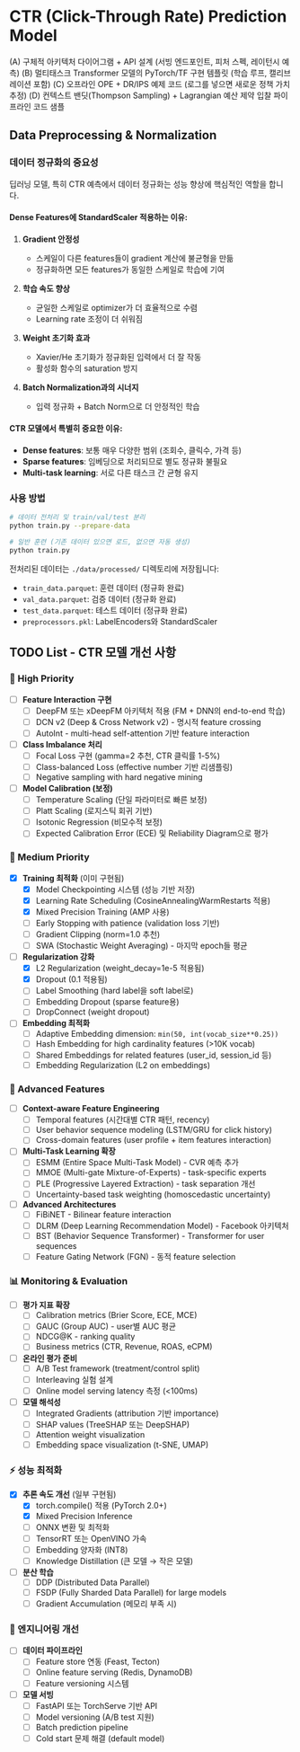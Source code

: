 # CTR (Click-Through Rate) Prediction Model

(A) 구체적 아키텍처 다이어그램 + API 설계 (서빙 엔드포인트, 피처 스펙, 레이턴시 예측)
(B) 멀티태스크 Transformer 모델의 PyTorch/TF 구현 템플릿 (학습 루프, 캘리브레이션 포함)
(C) 오프라인 OPE + DR/IPS 예제 코드 (로그를 넣으면 새로운 정책 가치 추정)
(D) 컨텍스트 밴딧(Thompson Sampling) + Lagrangian 예산 제약 입찰 파이프라인 코드 샘플

## Data Preprocessing & Normalization

### 데이터 정규화의 중요성

딥러닝 모델, 특히 CTR 예측에서 데이터 정규화는 성능 향상에 핵심적인 역할을 합니다.

#### Dense Features에 StandardScaler 적용하는 이유:

1. **Gradient 안정성**
   - 스케일이 다른 features들이 gradient 계산에 불균형을 만듦
   - 정규화하면 모든 features가 동일한 스케일로 학습에 기여

2. **학습 속도 향상**
   - 균일한 스케일로 optimizer가 더 효율적으로 수렴
   - Learning rate 조정이 더 쉬워짐

3. **Weight 초기화 효과**
   - Xavier/He 초기화가 정규화된 입력에서 더 잘 작동
   - 활성화 함수의 saturation 방지

4. **Batch Normalization과의 시너지**
   - 입력 정규화 + Batch Norm으로 더 안정적인 학습

#### CTR 모델에서 특별히 중요한 이유:

- **Dense features**: 보통 매우 다양한 범위 (조회수, 클릭수, 가격 등)
- **Sparse features**: 임베딩으로 처리되므로 별도 정규화 불필요
- **Multi-task learning**: 서로 다른 태스크 간 균형 유지

### 사용 방법

```bash
# 데이터 전처리 및 train/val/test 분리
python train.py --prepare-data

# 일반 훈련 (기존 데이터 있으면 로드, 없으면 자동 생성)
python train.py
```

전처리된 데이터는 `./data/processed/` 디렉토리에 저장됩니다:
- `train_data.parquet`: 훈련 데이터 (정규화 완료)
- `val_data.parquet`: 검증 데이터 (정규화 완료)
- `test_data.parquet`: 테스트 데이터 (정규화 완료)
- `preprocessors.pkl`: LabelEncoders와 StandardScaler

## TODO List - CTR 모델 개선 사항

### 🎯 High Priority

- [ ] **Feature Interaction 구현**
  - [ ] DeepFM 또는 xDeepFM 아키텍처 적용 (FM + DNN의 end-to-end 학습)
  - [ ] DCN v2 (Deep & Cross Network v2) - 명시적 feature crossing
  - [ ] AutoInt - multi-head self-attention 기반 feature interaction

- [ ] **Class Imbalance 처리**
  - [ ] Focal Loss 구현 (gamma=2 추천, CTR 클릭률 1-5%)
  - [ ] Class-balanced Loss (effective number 기반 리샘플링)
  - [ ] Negative sampling with hard negative mining

- [ ] **Model Calibration (보정)**
  - [ ] Temperature Scaling (단일 파라미터로 빠른 보정)
  - [ ] Platt Scaling (로지스틱 회귀 기반)
  - [ ] Isotonic Regression (비모수적 보정)
  - [ ] Expected Calibration Error (ECE) 및 Reliability Diagram으로 평가

### 🔧 Medium Priority

- [x] **Training 최적화** (이미 구현됨)
  - [x] Model Checkpointing 시스템 (성능 기반 저장)
  - [x] Learning Rate Scheduling (CosineAnnealingWarmRestarts 적용)
  - [x] Mixed Precision Training (AMP 사용)
  - [ ] Early Stopping with patience (validation loss 기반)
  - [ ] Gradient Clipping (norm=1.0 추천)
  - [ ] SWA (Stochastic Weight Averaging) - 마지막 epoch들 평균

- [ ] **Regularization 강화**
  - [x] L2 Regularization (weight_decay=1e-5 적용됨)
  - [x] Dropout (0.1 적용됨)
  - [ ] Label Smoothing (hard label을 soft label로)
  - [ ] Embedding Dropout (sparse feature용)
  - [ ] DropConnect (weight dropout)

- [ ] **Embedding 최적화**
  - [ ] Adaptive Embedding dimension: `min(50, int(vocab_size**0.25))`
  - [ ] Hash Embedding for high cardinality features (>10K vocab)
  - [ ] Shared Embeddings for related features (user_id, session_id 등)
  - [ ] Embedding Regularization (L2 on embeddings)

### 🚀 Advanced Features

- [ ] **Context-aware Feature Engineering**
  - [ ] Temporal features (시간대별 CTR 패턴, recency)
  - [ ] User behavior sequence modeling (LSTM/GRU for click history)
  - [ ] Cross-domain features (user profile + item features interaction)

- [ ] **Multi-Task Learning 확장**
  - [ ] ESMM (Entire Space Multi-Task Model) - CVR 예측 추가
  - [ ] MMOE (Multi-gate Mixture-of-Experts) - task-specific experts
  - [ ] PLE (Progressive Layered Extraction) - task separation 개선
  - [ ] Uncertainty-based task weighting (homoscedastic uncertainty)

- [ ] **Advanced Architectures**
  - [ ] FiBiNET - Bilinear feature interaction
  - [ ] DLRM (Deep Learning Recommendation Model) - Facebook 아키텍처
  - [ ] BST (Behavior Sequence Transformer) - Transformer for user sequences
  - [ ] Feature Gating Network (FGN) - 동적 feature selection

### 📊 Monitoring & Evaluation

- [ ] **평가 지표 확장**
  - [ ] Calibration metrics (Brier Score, ECE, MCE)
  - [ ] GAUC (Group AUC) - user별 AUC 평균
  - [ ] NDCG@K - ranking quality
  - [ ] Business metrics (CTR, Revenue, ROAS, eCPM)

- [ ] **온라인 평가 준비**
  - [ ] A/B Test framework (treatment/control split)
  - [ ] Interleaving 실험 설계
  - [ ] Online model serving latency 측정 (<100ms)

- [ ] **모델 해석성**
  - [ ] Integrated Gradients (attribution 기반 importance)
  - [ ] SHAP values (TreeSHAP 또는 DeepSHAP)
  - [ ] Attention weight visualization
  - [ ] Embedding space visualization (t-SNE, UMAP)

### ⚡ 성능 최적화

- [x] **추론 속도 개선** (일부 구현됨)
  - [x] torch.compile() 적용 (PyTorch 2.0+)
  - [x] Mixed Precision Inference
  - [ ] ONNX 변환 및 최적화
  - [ ] TensorRT 또는 OpenVINO 가속
  - [ ] Embedding 양자화 (INT8)
  - [ ] Knowledge Distillation (큰 모델 → 작은 모델)

- [ ] **분산 학습**
  - [ ] DDP (Distributed Data Parallel)
  - [ ] FSDP (Fully Sharded Data Parallel) for large models
  - [ ] Gradient Accumulation (메모리 부족 시)

### 🔧 엔지니어링 개선

- [ ] **데이터 파이프라인**
  - [ ] Feature store 연동 (Feast, Tecton)
  - [ ] Online feature serving (Redis, DynamoDB)
  - [ ] Feature versioning 시스템

- [ ] **모델 서빙**
  - [ ] FastAPI 또는 TorchServe 기반 API
  - [ ] Model versioning (A/B test 지원)
  - [ ] Batch prediction pipeline
  - [ ] Cold start 문제 해결 (default model)
